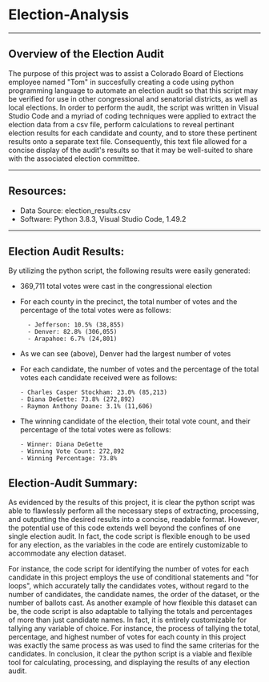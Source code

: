 # Election-Analysis
------------------------------------------------------

## Overview of the Election Audit
The purpose of this project was to assist a Colorado Board of Elections employee named "Tom" in succesfully creating a code using python programming language to automate an election audit so that this script may be verified for use in other congressional and senatorial districts, as well as local elections.  In order to perform the audit, the script was written in Visual Studio Code and a myriad of coding techniques were applied to extract the election data from a csv file, perform calculations to reveal pertinant election results for each candidate and county, and to store these pertinent results onto a separate text file.  Consequently, this text file allowed for a concise display of the audit's results so that it may be well-suited to share with the associated election committee.

----------------------------------------

## Resources:
- Data Source:  election_results.csv
- Software:  Python 3.8.3, Visual Studio Code, 1.49.2
----------------------------------------

## Election Audit Results:

By utilizing the python script, the following results were easily generated:

- 369,711 total votes were cast in the congressional election
- For each county in the precinct, the total number of votes and the percentage of the total votes were as follows:  

        - Jefferson: 10.5% (38,855)
        - Denver: 82.8% (306,055)
        - Arapahoe: 6.7% (24,801)
- As we can see (above), Denver had the largest number of votes
- For each candidate, the number of votes and the percentage of the total votes each candidate received were as follows:

      - Charles Casper Stockham: 23.0% (85,213)
      - Diana DeGette: 73.8% (272,892)
      - Raymon Anthony Doane: 3.1% (11,606)

- The winning candidate of the election, their total vote count, and their percentage of the total votes were as follows:

      - Winner: Diana DeGette
      - Winning Vote Count: 272,892
      - Winning Percentage: 73.8%

## Election-Audit Summary:

As evidenced by the results of this project, it is clear the python script was able to flawlessly perform all the necessary steps of extracting, processing, and outputting the desired results into a concise, readable format.  However, the potential use of this code extends well beyond the confines of one single election audit.  In fact, the code script is flexible enough to be used for any election, as the variables in the code are entirely customizable to accommodate any election dataset.

For instance, the code script for identifying the number of votes for each candidate in this project employs the use of conditional statements and "for loops", which accurately tally the candidates votes, without regard to the number of candidates, the candidate names, the order of the dataset, or the number of ballots cast.  As another example of how flexible this dataset can be, the code script is also adaptable to tallying the totals and percentages of more than just candidate names.  In fact, it is entirely customizable for tallying any variable of choice.  For instance, the process of tallying the total, percentage, and highest number of votes for each county in this project was exactly the same process as was used to find the same criterias for the candidates.  In conclusion, it clear the python script is a viable and flexible tool for calculating, processing, and displaying the results of any election audit.
